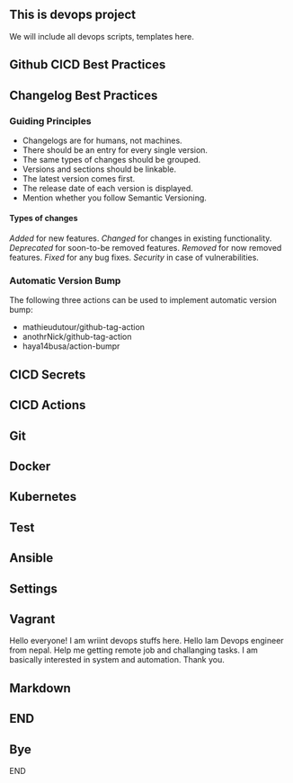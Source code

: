 ## This is devops project
We will include all devops scripts, templates here.

## Github CICD Best Practices
## Changelog Best Practices
### Guiding Principles
- Changelogs are for humans, not machines.
- There should be an entry for every single version.
- The same types of changes should be grouped.
- Versions and sections should be linkable.
- The latest version comes first.
- The release date of each version is displayed.
- Mention whether you follow Semantic Versioning.

#### Types of changes

*Added* for new features.
*Changed* for changes in existing functionality.
*Deprecated* for soon-to-be removed features.
*Removed* for now removed features.
*Fixed* for any bug fixes.
*Security* in case of vulnerabilities.

### Automatic Version Bump
The following three actions can be used to implement automatic version bump:
- mathieudutour/github-tag-action
- anothrNick/github-tag-action
- haya14busa/action-bumpr

## CICD Secrets

## CICD Actions

## Git

## Docker

## Kubernetes

## Test

## Ansible

## Settings

## Vagrant

Hello everyone!
I am wriint devops stuffs here. Hello Iam Devops engineer from nepal.
Help me getting remote job and challanging tasks. I am basically interested in system and automation. Thank you.

## Markdown
## END
## Bye

END
